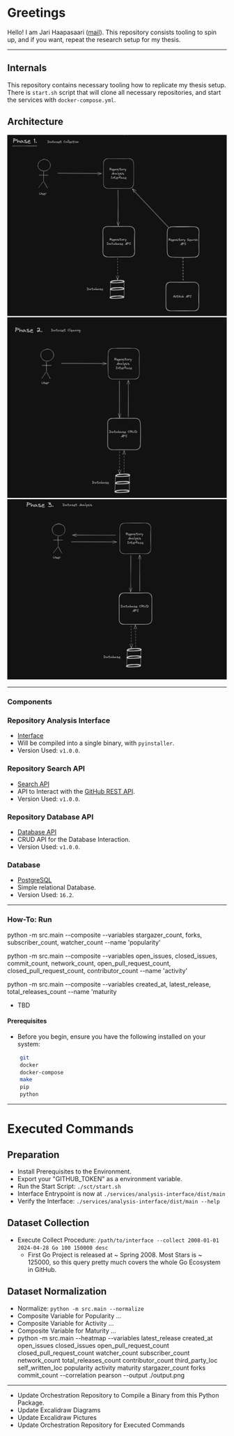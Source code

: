 # Greetings

Hello! I am Jari Haapasaari ([mail](mailto:haapjari@gmail.com)). This repository consists tooling to spin up, and if you want, repeat the research setup for my thesis.

---

## Internals

This repository contains necessary tooling how to replicate my thesis setup. There is `start.sh` script that will clone all necessary repositories, and start the services with `docker-compose.yml`. 

## Architecture

![Dataset Collection](/img/dataset-collection.png)
![Dataset Cleaning](/img/dataset-cleaning.png)
![Dataset Analysis](/img/dataset-analysis.png)

---

### Components

### Repository Analysis Interface

- [Interface](https://github.com/haapjari/repository-analysis-interface/releases/tag/v1.0.0)
- Will be compiled into a single binary, with `pyinstaller`.
- Version Used: `v1.0.0`.

### Repository Search API

- [Search API](https://github.com/haapjari/repository-search-api/releases/tag/v1.0.0)
- API to Interact with the [GitHub REST API](https://docs.github.com/en/rest?apiVersion=2022-11-28).
- Version Used: `v1.0.0`.

### Repository Database API

- [Database API](https://github.com/haapjari/repository-database-api/releases/tag/v1.0.0)
- CRUD API for the Database Interaction.
- Version Used: `v1.0.0`.

### Database

- [PostgreSQL](https://www.postgresql.org/)
- Simple relational Database.
- Version Used: `16.2`.

---

### How-To: Run

python -m src.main --composite --variables stargazer_count, forks, subscriber_count, watcher_count --name 'popularity'


python -m src.main --composite --variables open_issues, closed_issues, commit_count, network_count, open_pull_request_count, closed_pull_request_count, contributor_count --name 'activity'

python -m src.main --composite --variables created_at, latest_release, total_releases_count --name 'maturity


- TBD

#### Prerequisites

- Before you begin, ensure you have the following installed on your system:

```bash
    git
    docker
    docker-compose
    make
    pip
    python
```

---

# Executed Commands

## Preparation

- Install Prerequisites to the Environment.
- Export your "GITHUB_TOKEN" as a environment variable.
- Run the Start Script: `./sct/start.sh`
- Interface Entrypoint is now at `./services/analysis-interface/dist/main`
- Verify the Interface: `./services/analysis-interface/dist/main --help`

## Dataset Collection

- Execute Collect Procedure: `/path/to/interface --collect 2008-01-01 2024-04-28 Go 100 150000 desc`
  - First Go Project is released at ~ Spring 2008. Most Stars is ~ 125000, so this query pretty much covers the whole Go Ecosystem in GitHub.
 
## Dataset Normalization 
 
- Normalize: `python -m src.main --normalize`
- Composite Variable for Popularity ...
- Composite Variable for Activity ...
- Composite Variable for Maturity ...
- python -m src.main --heatmap --variables latest_release created_at open_issues closed_issues open_pull_request_count closed_pull_request_count watcher_count subscriber_count network_count total_releases_count contributor_count third_party_loc self_written_loc popularity activity maturity stargazer_count forks commit_count --correlation pearson --output ./output.png


---

- Update Orchestration Repository to Compile a Binary from this Python Package.
- Update Excalidraw Diagrams
- Update Excalidraw Pictures
- Update Orchestration Repository for Executed Commands